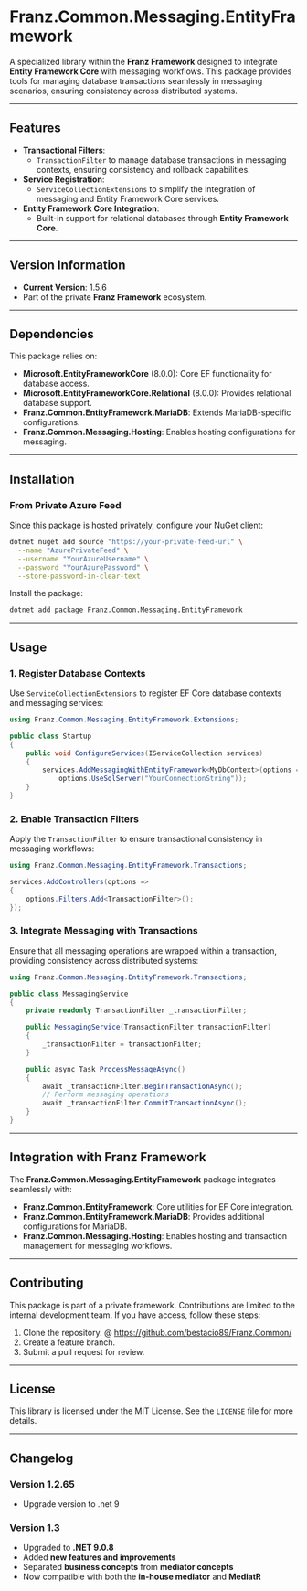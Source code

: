 # **Franz.Common.Messaging.EntityFramework**

A specialized library within the **Franz Framework** designed to integrate **Entity Framework Core** with messaging workflows. This package provides tools for managing database transactions seamlessly in messaging scenarios, ensuring consistency across distributed systems.

---

## **Features**

- **Transactional Filters**:
  - `TransactionFilter` to manage database transactions in messaging contexts, ensuring consistency and rollback capabilities.
- **Service Registration**:
  - `ServiceCollectionExtensions` to simplify the integration of messaging and Entity Framework Core services.
- **Entity Framework Core Integration**:
  - Built-in support for relational databases through **Entity Framework Core**.

---

## **Version Information**

- **Current Version**: 1.5.6
- Part of the private **Franz Framework** ecosystem.

---

## **Dependencies**

This package relies on:
- **Microsoft.EntityFrameworkCore** (8.0.0): Core EF functionality for database access.
- **Microsoft.EntityFrameworkCore.Relational** (8.0.0): Provides relational database support.
- **Franz.Common.EntityFramework.MariaDB**: Extends MariaDB-specific configurations.
- **Franz.Common.Messaging.Hosting**: Enables hosting configurations for messaging.

---

## **Installation**

### **From Private Azure Feed**
Since this package is hosted privately, configure your NuGet client:

```bash
dotnet nuget add source "https://your-private-feed-url" \
  --name "AzurePrivateFeed" \
  --username "YourAzureUsername" \
  --password "YourAzurePassword" \
  --store-password-in-clear-text
```

Install the package:

```bash
dotnet add package Franz.Common.Messaging.EntityFramework  
```

---

## **Usage**

### **1. Register Database Contexts**

Use `ServiceCollectionExtensions` to register EF Core database contexts and messaging services:

```csharp
using Franz.Common.Messaging.EntityFramework.Extensions;

public class Startup
{
    public void ConfigureServices(IServiceCollection services)
    {
        services.AddMessagingWithEntityFramework<MyDbContext>(options =>
            options.UseSqlServer("YourConnectionString"));
    }
}
```

### **2. Enable Transaction Filters**

Apply the `TransactionFilter` to ensure transactional consistency in messaging workflows:

```csharp
using Franz.Common.Messaging.EntityFramework.Transactions;

services.AddControllers(options =>
{
    options.Filters.Add<TransactionFilter>();
});
```

### **3. Integrate Messaging with Transactions**

Ensure that all messaging operations are wrapped within a transaction, providing consistency across distributed systems:

```csharp
using Franz.Common.Messaging.EntityFramework.Transactions;

public class MessagingService
{
    private readonly TransactionFilter _transactionFilter;

    public MessagingService(TransactionFilter transactionFilter)
    {
        _transactionFilter = transactionFilter;
    }

    public async Task ProcessMessageAsync()
    {
        await _transactionFilter.BeginTransactionAsync();
        // Perform messaging operations
        await _transactionFilter.CommitTransactionAsync();
    }
}
```

---

## **Integration with Franz Framework**

The **Franz.Common.Messaging.EntityFramework** package integrates seamlessly with:
- **Franz.Common.EntityFramework**: Core utilities for EF Core integration.
- **Franz.Common.EntityFramework.MariaDB**: Provides additional configurations for MariaDB.
- **Franz.Common.Messaging.Hosting**: Enables hosting and transaction management for messaging workflows.

---

## **Contributing**

This package is part of a private framework. Contributions are limited to the internal development team. If you have access, follow these steps:
1. Clone the repository. @ https://github.com/bestacio89/Franz.Common/
2. Create a feature branch.
3. Submit a pull request for review.

---

## **License**

This library is licensed under the MIT License. See the `LICENSE` file for more details.

---

## **Changelog**

### Version 1.2.65
- Upgrade version to .net 9


### Version 1.3
- Upgraded to **.NET 9.0.8**
- Added **new features and improvements**
- Separated **business concepts** from **mediator concepts**
- Now compatible with both the **in-house mediator** and **MediatR**
